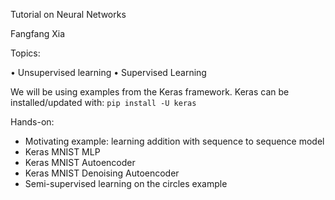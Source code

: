 Tutorial on Neural Networks

Fangfang Xia

Topics:

• Unsupervised learning
• Supervised Learning

We will be using examples from the Keras framework.
Keras can be installed/updated with:
`pip install -U keras`

Hands-on:

* Motivating example: learning addition with sequence to sequence model
* Keras MNIST MLP
* Keras MNIST Autoencoder
* Keras MNIST Denoising Autoencoder
* Semi-supervised learning on the circles example

